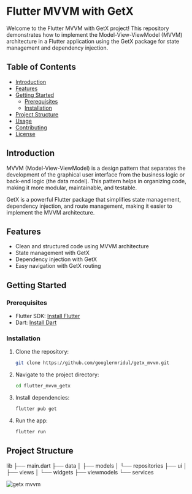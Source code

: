 # Flutter MVVM with GetX

Welcome to the Flutter MVVM with GetX project! This repository demonstrates how to implement the Model-View-ViewModel (MVVM) architecture in a Flutter application using the GetX package for state management and dependency injection.

## Table of Contents

-  [Introduction](#introduction)
-  [Features](#features)
-  [Getting Started](#getting-started)
   -  [Prerequisites](#prerequisites)
   -  [Installation](#installation)
-  [Project Structure](#project-structure)
-  [Usage](#usage)
-  [Contributing](#contributing)
-  [License](#license)

## Introduction

MVVM (Model-View-ViewModel) is a design pattern that separates the development of the graphical user interface from the business logic or back-end logic (the data model). This pattern helps in organizing code, making it more modular, maintainable, and testable.

GetX is a powerful Flutter package that simplifies state management, dependency injection, and route management, making it easier to implement the MVVM architecture.

## Features

-  Clean and structured code using MVVM architecture
-  State management with GetX
-  Dependency injection with GetX
-  Easy navigation with GetX routing

## Getting Started

### Prerequisites

-  Flutter SDK: [Install Flutter](https://flutter.dev/docs/get-started/install)
-  Dart: [Install Dart](https://dart.dev/get-dart)

### Installation

1. Clone the repository:

   ```bash
   git clone https://github.com/googlermridul/getx_mvvm.git

   ```

2. Navigate to the project directory:

   ```bash
   cd flutter_mvvm_getx

   ```

3. Install dependencies:

   ```bash
   flutter pub get

   ```

4. Run the app:

   ```bash
   flutter run

   ```

## Project Structure

lib
├── main.dart
├── data
│ ├── models
│ └── repositories
├── ui
│ ├── views
│ └── widgets
├── viewmodels
└── services

<img src="https://miro.medium.com/v2/resize:fit:1400/1*JWU0EHf4yRF2_bM_Hk07zQ.jpeg" alt="getx mvvm" border="0">

